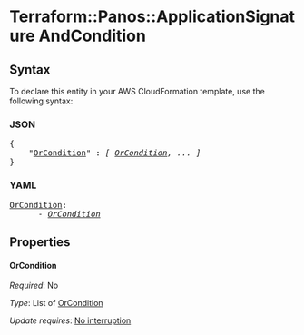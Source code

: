 # Terraform::Panos::ApplicationSignature AndCondition

## Syntax

To declare this entity in your AWS CloudFormation template, use the following syntax:

### JSON

<pre>
{
    "<a href="#orcondition" title="OrCondition">OrCondition</a>" : <i>[ <a href="andcondition-orcondition.md">OrCondition</a>, ... ]</i>
}
</pre>

### YAML

<pre>
<a href="#orcondition" title="OrCondition">OrCondition</a>: <i>
      - <a href="andcondition-orcondition.md">OrCondition</a></i>
</pre>

## Properties

#### OrCondition

_Required_: No

_Type_: List of <a href="andcondition-orcondition.md">OrCondition</a>

_Update requires_: [No interruption](https://docs.aws.amazon.com/AWSCloudFormation/latest/UserGuide/using-cfn-updating-stacks-update-behaviors.html#update-no-interrupt)

